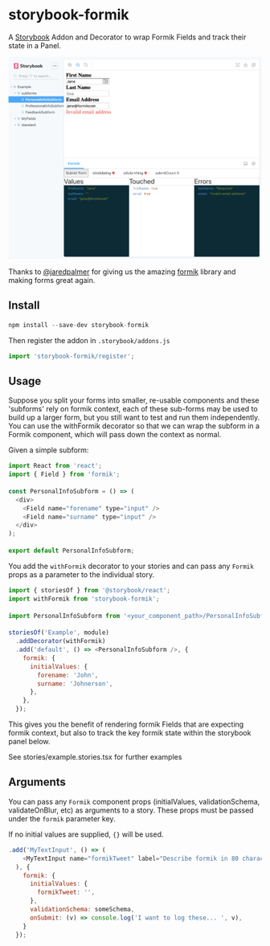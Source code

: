 # storybook-formik

A [Storybook](https://storybook.js.org/) Addon and Decorator to wrap Formik Fields and track their state in a Panel.

![example screenshot](./screen-app.png)

Thanks to [@jaredpalmer](https://jaredpalmer.com/) for giving us the amazing [formik](https://github.com/jaredpalmer/formik) library and making forms great again.

## Install

```js
npm install --save-dev storybook-formik
```

Then register the addon in `.storybook/addons.js`

```js
import 'storybook-formik/register';
```

## Usage

Suppose you split your forms into smaller, re-usable components and these 'subforms' rely on formik context, each of these
sub-forms may be used to build up a larger form, but you still want to test and run them independently. You can use the withFormik
decorator so that we can wrap the subform in a Formik component, which will pass down the context as normal.

Given a simple subform:

```js
import React from 'react';
import { Field } from 'formik';

const PersonalInfoSubform = () => (
  <div>
    <Field name="forename" type="input" />
    <Field name="surname" type="input" />
  </div>
);

export default PersonalInfoSubform;
```

You add the `withFormik` decorator to your stories and can pass any `Formik` props as a parameter to the individual story.

```js
import { storiesOf } from '@storybook/react';
import withFormik from 'storybook-formik';

import PersonalInfoSubform from '<your_component_path>/PersonalInfoSubform';

storiesOf('Example', module)
  .addDecorator(withFormik)
  .add('default', () => <PersonalInfoSubform />, {
    formik: {
      initialValues: {
        forename: 'John',
        surname: 'Johnerson',
      },
    },
  });
```

This gives you the benefit of rendering formik Fields that are expecting formik context, but also to track the key formik state
within the storybook panel below.

See stories/example.stories.tsx for further examples

## Arguments

You can pass any `Formik` component props (initialValues, validationSchema, validateOnBlur, etc) as arguments to a story.
These props must be passed under the `formik` parameter key.

If no initial values are supplied, `{}` will be used.

```js
.add('MyTextInput', () => (
    <MyTextInput name="formikTweet" label="Describe formik in 80 characters" placeholder="I love formik because..." />
  ), {
    formik: {
      initialValues: {
        formikTweet: '',
      },
      validationSchema: someSchema,
      onSubmit: (v) => console.log('I want to log these... ', v),
    }
  });
```

